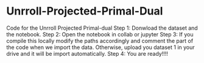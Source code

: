 # Unrroll-Projected-Primal-Dual
Code for the Unrroll Projected Primal-dual
Step 1: Donwload the dataset and the notebook.
Step 2: Open the notebook in collab or jupyter
Step 3: If you compile this locally modify the paths accordingly and comment the part of the code when we import the data. Otherwise, upload you dataset 1 in your drive and it will be import automatically.
Step 4: You are ready!!!!
